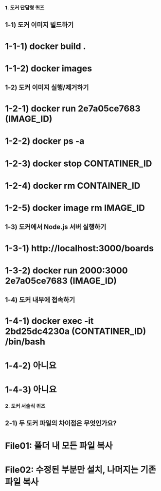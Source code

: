 ### 1. 도커 단답형 퀴즈
## 1-1) 도커 이미지 빌드하기
# 1-1-1) docker build .
# 1-1-2) docker images

## 1-2) 도커 이미지 실행/제거하기
# 1-2-1) docker run 2e7a05ce7683 (IMAGE_ID)
# 1-2-2) docker ps -a
# 1-2-3) docker stop CONTATINER_ID
# 1-2-4) docker rm CONTAINER_ID
# 1-2-5) docker image rm IMAGE_ID

## 1-3) 도커에서 Node.js 서버 실행하기
# 1-3-1) http://localhost:3000/boards 
# 1-3-2) docker run 2000:3000 2e7a05ce7683 (IMAGE_ID)

## 1-4) 도커 내부에 접속하기
# 1-4-1) docker exec -it 2bd25dc4230a (CONTATINER_ID) /bin/bash
# 1-4-2) 아니요
# 1-4-3) 아니요

### 2. 도커 서술식 퀴즈
## 2-1) 두 도커 파일의 차이점은 무엇인가요?
# File01: 폴더 내 모든 파일 복사 
# File02: 수정된 부분만 설치, 나머지는 기존 파일 복사